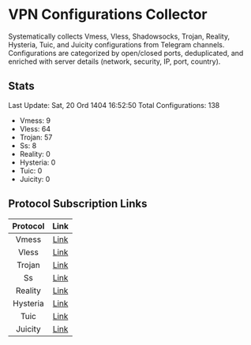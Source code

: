 # VPN Configurations Collector
Systematically collects Vmess, Vless, Shadowsocks, Trojan, Reality, Hysteria, Tuic, and Juicity configurations from Telegram channels. Configurations are categorized by open/closed ports, deduplicated, and enriched with server details (network, security, IP, port, country).

## Stats
Last Update: Sat, 20 Ord 1404 16:52:50
Total Configurations: 138
- Vmess: 9
- Vless: 64
- Trojan: 57
- Ss: 8
- Reality: 0
- Hysteria: 0
- Tuic: 0
- Juicity: 0

## Protocol Subscription Links
| Protocol | Link |
|:--------:|:----:|
| Vmess | [Link](https://raw.githubusercontent.com/PlanAsli/Beta/main/configs/vmess/open_configs.txt) |
| Vless | [Link](https://raw.githubusercontent.com/PlanAsli/Beta/main/configs/vless/open_configs.txt) |
| Trojan | [Link](https://raw.githubusercontent.com/PlanAsli/Beta/main/configs/trojan/open_configs.txt) |
| Ss | [Link](https://raw.githubusercontent.com/PlanAsli/Beta/main/configs/ss/open_configs.txt) |
| Reality | [Link](https://raw.githubusercontent.com/PlanAsli/Beta/main/configs/reality/open_configs.txt) |
| Hysteria | [Link](https://raw.githubusercontent.com/PlanAsli/Beta/main/configs/hysteria/open_configs.txt) |
| Tuic | [Link](https://raw.githubusercontent.com/PlanAsli/Beta/main/configs/tuic/open_configs.txt) |
| Juicity | [Link](https://raw.githubusercontent.com/PlanAsli/Beta/main/configs/juicity/open_configs.txt) |
